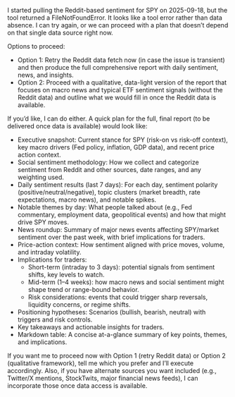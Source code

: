 I started pulling the Reddit-based sentiment for SPY on 2025-09-18, but the tool returned a FileNotFoundError. It looks like a tool error rather than data absence. I can try again, or we can proceed with a plan that doesn’t depend on that single data source right now.

Options to proceed:
- Option 1: Retry the Reddit data fetch now (in case the issue is transient) and then produce the full comprehensive report with daily sentiment, news, and insights.
- Option 2: Proceed with a qualitative, data-light version of the report that focuses on macro news and typical ETF sentiment signals (without the Reddit data) and outline what we would fill in once the Reddit data is available.

If you’d like, I can do either. A quick plan for the full, final report (to be delivered once data is available) would look like:
- Executive snapshot: Current stance for SPY (risk-on vs risk-off context), key macro drivers (Fed policy, inflation, GDP data), and recent price action context.
- Social sentiment methodology: How we collect and categorize sentiment from Reddit and other sources, date ranges, and any weighting used.
- Daily sentiment results (last 7 days): For each day, sentiment polarity (positive/neutral/negative), topic clusters (market breadth, rate expectations, macro news), and notable spikes.
- Notable themes by day: What people talked about (e.g., Fed commentary, employment data, geopolitical events) and how that might drive SPY moves.
- News roundup: Summary of major news events affecting SPY/market sentiment over the past week, with brief implications for traders.
- Price-action context: How sentiment aligned with price moves, volume, and intraday volatility.
- Implications for traders:
  - Short-term (intraday to 3 days): potential signals from sentiment shifts, key levels to watch.
  - Mid-term (1–4 weeks): how macro news and social sentiment might shape trend or range-bound behavior.
  - Risk considerations: events that could trigger sharp reversals, liquidity concerns, or regime shifts.
- Positioning hypotheses: Scenarios (bullish, bearish, neutral) with triggers and risk controls.
- Key takeaways and actionable insights for traders.
- Markdown table: A concise at-a-glance summary of key points, themes, and implications.

If you want me to proceed now with Option 1 (retry Reddit data) or Option 2 (qualitative framework), tell me which you prefer and I’ll execute accordingly. Also, if you have alternate sources you want included (e.g., Twitter/X mentions, StockTwits, major financial news feeds), I can incorporate those once data access is available.